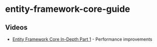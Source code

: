 # entity-framework-core-guide

## Videos
 * [Entity Framework Core In-Depth Part 1](https://youtu.be/Y__n6OOt9IQ) - Performance improvements